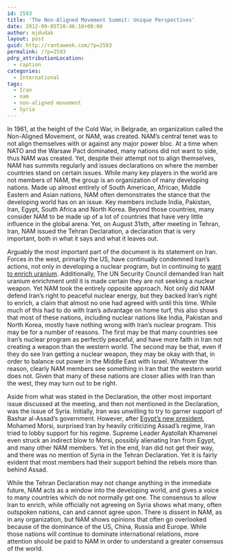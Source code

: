 ```yaml
---
id: 2593
title: 'The Non-Aligned Movement Summit: Unique Perspectives'
date: 2012-09-05T20:46:18+00:00
author: mjdudak
layout: post
guid: http://rantaweek.com/?p=2593
permalink: /?p=2593
pdrp_attributionLocation:
  - caption
categories:
  - International
tags:
  - Iran
  - nam
  - non-aligned movement
  - Syria
---
```

In 1961, at the height of the Cold War, in Belgrade, an organization called the Non-Aligned Movement, or NAM, was created. NAM&#8217;s central tenet was to not align themselves with or against any major power bloc. At a time when NATO and the Warsaw Pact dominated, many nations did not want to side, thus NAM was created. Yet, despite their attempt not to align themselves, NAM has summits regularly and issues declarations on where the member countries stand on certain issues. While many key players in the world are not members of NAM, the group is an organization of many developing nations. Made up almost entirely of South American, African, Middle Eastern and Asian nations, NAM often demonstrates the stance that the developing world has on an issue. Key members include India, Pakistan, Iran, Egypt, South Africa and North Korea. Beyond those countries, many consider NAM to be made up of a lot of countries that have very little influence in the global arena. Yet, on August 31sth, after meeting in Tehran, Iran, NAM issued the Tehran Declaration, a declaration that is very important, both in what it says and what it leaves out.

Arguably the most important part of the document is its statement on Iran. Forces in the west, primarily the US, have continually condemned Iran&#8217;s actions, not only in developing a nuclear program, but in continuing to [want to enrich uranium](http://rantaweek.com/irans-self-proclaimed-right-to-enrich-may-25-2012/ "Iran’s Self-Proclaimed Right to Enrich"). Additionally, The UN Security Council demanded Iran halt uranium enrichment until it is made certain they are not seeking a nuclear weapon. Yet NAM took the entirely opposite approach. Not only did NAM defend Iran&#8217;s right to peaceful nuclear energy, but they backed Iran&#8217;s right to enrich, a claim that almost no one had agreed with until this time. While much of this had to do with Iran&#8217;s advantage on home turf, this also shows that most of these nations, including nuclear nations like India, Pakistan and North Korea, mostly have nothing wrong with Iran&#8217;s nuclear program. This may be for a number of reasons. The first may be that many countries see Iran&#8217;s nuclear program as perfectly peaceful, and have more faith in Iran not creating a weapon than the western world. The second may be that, even if they do see Iran getting a nuclear weapon, they may be okay with that, in order to balance out power in the Middle East with Israel. Whatever the reason, clearly NAM members see something in Iran that the western world does not. Given that many of these nations are closer allies with Iran than the west, they may turn out to be right.

Aside from what was stated in the Declaration, the other most important issue discussed at the meeting, and then not mentioned in the Declaration, was the issue of Syria. Initially, Iran was unwilling to try to garner support of Bashar al-Assad&#8217;s government. However, after [Egypt&#8217;s new president](http://rantaweek.com/in-egypt-a-consolidation-of-power/ "In Egypt, A Consolidation of Power"), Mohamed Morsi, surprised Iran by heavily criticizing Assad&#8217;s regime, Iran tried to lobby support for his regime. Supreme Leader Ayatollah Khamenei even struck an indirect blow to Morsi, possibly alienating Iran from Egypt, and many other NAM members. Yet in the end, Iran did not get their way, and there was no mention of Syria in the Tehran Declaration. Yet it is fairly evident that most members had their support behind the rebels more than behind Assad.

While the Tehran Declaration may not change anything in the immediate future, NAM acts as a window into the developing world, and gives a voice to many countries which do not normally get one. The consensus to allow Iran to enrich, while officially not agreeing on Syria shows what many, often outspoken nations, can and cannot agree upon. There is dissent in NAM, as in any organization, but NAM shows opinions that often go overlooked because of the dominance of the US, China, Russia and Europe. While those nations will continue to dominate international relations, more attention should be paid to NAM in order to understand a greater consensus of the world.